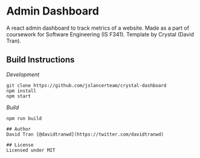 # Admin Dashboard

A react admin dashboard to track metrics of a website. Made as a part of coursework for Software Engineering (IS F341). Template by Crystal (David Tran). 

## Build Instructions
*Development*
```
git clone https://github.com/jslancerteam/crystal-dashboard
npm install
npm start
```

*Build*
```
npm run build
```

```
## Author
David Tran [@davidtranwd](https://twitter.com/davidtranwd)

## License
Licensed under MIT
